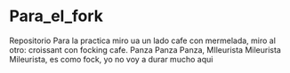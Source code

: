 # Para_el_fork
Repositorio Para la practica
miro ua un lado cafe con mermelada, miro al otro: croissant con focking cafe. Panza Panza Panza,  MIleurista Mileurista Mileurista, es como fock, yo no voy a durar mucho aqui
